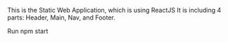 This is the Static Web Application, which is using ReactJS
It is including 4 parts: Header, Main, Nav, and Footer.

Run npm start

